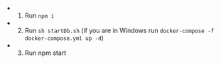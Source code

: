 - 1. Run `npm i `
- 2. Run `sh startDb.sh` (if you are in Windows run `docker-compose -f docker-compose.yml up -d`)
- 3. Run npm start
